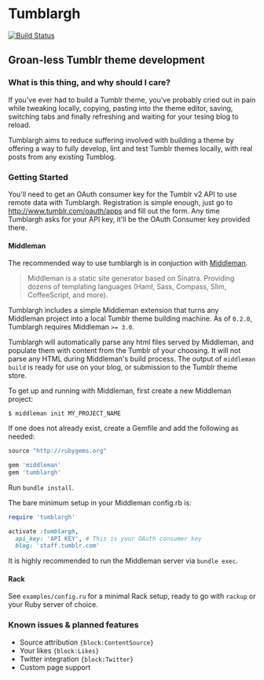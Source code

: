 # Tumblargh

[![Build Status](https://travis-ci.org/jasonwebster/tumblargh.png?branch=master)](https://travis-ci.org/jasonwebster/tumblargh)

## Groan-less Tumblr theme development

### What is this thing, and why should I care?

If you've ever had to build a Tumblr theme, you've probably cried out in pain 
while tweaking locally, copying, pasting into the theme editor, saving, switching
tabs and finally refreshing and waiting for your tesing blog to reload.

Tumblargh aims to reduce suffering involved with building a theme by offering 
a way to fully develop, lint and test Tumblr themes locally, with real posts 
from any existing Tumblog.

### Getting Started

You'll need to get an OAuth consumer key for the Tumblr v2 API to use remote data
with Tumblargh. Registration is simple enough, just go to http://www.tumblr.com/oauth/apps
and fill out the form. Any time Tumblargh asks for your API key, it'll be the 
OAuth Consumer key provided there.

#### Middleman

The recommended way to use tumblargh is in conjuction with 
[Middleman](http://middlemanapp.com/).

> Middleman is a static site generator based on Sinatra. Providing dozens of 
templating languages (Haml, Sass, Compass, Slim, CoffeeScript, and more).

Tumblargh includes a simple Middleman extension that turns any Middleman project
into a local Tumblr theme building machine. As of `0.2.0`, Tumblargh requires
Middleman `>= 3.0`.

Tumblargh will automatically parse any html files served by Middleman, and 
populate them with content from the Tumblr of your choosing. It will not
parse any HTML during Middleman's build process. The output of `middleman build` 
is ready for use on your blog, or submission to the Tumblr theme store.

To get up and running with Middleman, first create a new Middleman project:

```
$ middleman init MY_PROJECT_NAME
```

If one does not already exist, create a Gemfile and add the following as needed:

```ruby
source "http://rubygems.org"

gem 'middleman'
gem 'tumblargh'
```

Run `bundle install`.

The bare minimum setup in your Middleman config.rb is:

```ruby
require 'tumblargh'

activate :tumblargh,
  api_key: 'API KEY', # This is your OAuth consumer key
  blog: 'staff.tumblr.com'
```

It is highly recommended to run the Middleman server via `bundle exec`.

#### Rack

See `examples/config.ru` for a minimal Rack setup, ready to go with `rackup` or
your Ruby server of choice.

### Known issues & planned features

- Source attribution `{block:ContentSource}`
- Your likes `{block:Likes}`
- Twitter integration `{block:Twitter}`
- Custom page support



